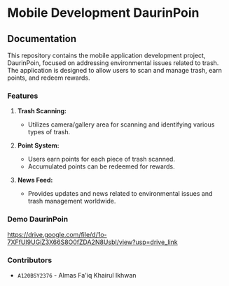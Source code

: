 # Mobile Development DaurinPoin

## Documentation

This repository contains the mobile application development project, DaurinPoin, focused on addressing environmental issues related to trash. The application is designed to allow users to scan and manage trash, earn points, and redeem rewards.

### Features

1. **Trash Scanning:**
   - Utilizes camera/gallery area for scanning and identifying various types of trash.

2. **Point System:**
   - Users earn points for each piece of trash scanned.
   - Accumulated points can be redeemed for rewards.

3. **News Feed:**
   - Provides updates and news related to environmental issues and trash management worldwide.

### Demo DaurinPoin

https://drive.google.com/file/d/1o-7XFfUI9UGiZ3X66S8O0fZDA2N8UsbI/view?usp=drive_link


### Contributors

- ``A120BSY2376`` - Almas Fa'iq Khairul Ikhwan
